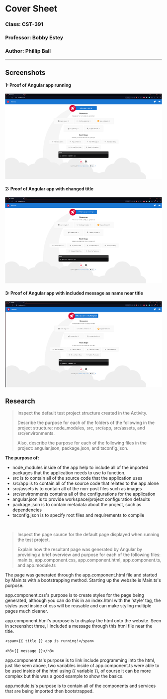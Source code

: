 # Cover Sheet

### Class: CST-391
### Professor: Bobby Estey
### Author: Phillip Ball

---

## Screenshots

<h4>1: Proof of Angular app running</h4>

![1](docs/1.png)

<h4>2: Proof of Angular app with changed title</h4>

![2](docs/2.png)

<h4>3: Proof of Angular app with included message as name near title</h4>

![3](docs/3.png)

## Research


>Inspect the default test project structure created in the Activity. 
>
>Describe the purpose for each of the folders of the following in the project structure: node_modules, src, src/app, src/assets, and src/environments. 
>
>Also, describe the purpose for each of the following files in the project: angular.json, package.json, and tsconfig.json.


**The purpose of:**
- node_modules inside of the app help to include all of the imported packages that the application needs to use to function.
- src is to contain all of the source code that the application uses 
- src/app is to contain all of the source code that relates to the app alone
- src/assets is to contain all of the non-post files such as images
- src/environments contains all of the configurations for the application
- angular.json is to provide workspace/project configuration defaults
- package.json is to contain metadata about the project, such as dependencies
- tsconfig.json is to specify root files and requirements to compile

<br>

>Inspect the page source for the default page displayed when running the test project. 
>
>Explain how the resultant page was generated by Angular by providing a brief overview and purpose for each of the following files: main.ts, app.component.css, app.component.html, app.component.ts, and app.module.ts

The page was generated through the app.component.html file and started by Main.ts with a bootstrapping method. Starting up the website is Main.ts's purpose. 

app.component.css's purpose is to create styles for the page being generated, although you can do this in an index.html with the 'style' tag, the styles used inside of css will be reusable and can make styling multiple pages much cleaner.

app.component.html's purpose is to display the html onto the website. Seen in screenshot three, I included a message through this html file near the title.
```
<span>{{ title }} app is running!</span>

<h3>{{ message }}</h3>
```

app.component.ts's purpose is to link include programming into the html, just like seen above, two variables inside of app.component.ts were able to be used inside of the html using {{ variable }}, of course it can be more complex but this was a good example to show the basics.

app.module.ts's purpose is to contain all of the components and services that are being imported then bootstrapped. 